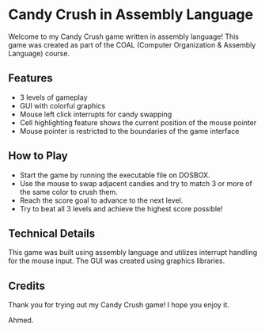 # Candy Crush in Assembly Language
Welcome to my Candy Crush game written in assembly language! This game was created as part of the COAL (Computer Organization & Assembly Language) course.

## Features
* 3 levels of gameplay
* GUI with colorful graphics
* Mouse left click interrupts for candy swapping
* Cell highlighting feature shows the current position of the mouse pointer
* Mouse pointer is restricted to the boundaries of the game interface
## How to Play
* Start the game by running the executable file on DOSBOX.
* Use the mouse to swap adjacent candies and try to match 3 or more of the same color to crush them.
* Reach the score goal to advance to the next level.
* Try to beat all 3 levels and achieve the highest score possible!
## Technical Details
This game was built using assembly language and utilizes interrupt handling for the mouse input. The GUI was created using graphics libraries.

## Credits
Thank you for trying out my Candy Crush game! I hope you enjoy it.

Ahmed.

